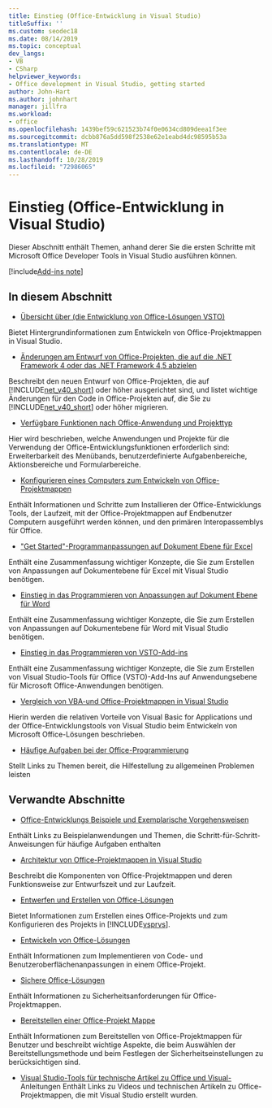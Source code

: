```yaml
---
title: Einstieg (Office-Entwicklung in Visual Studio)
titleSuffix: ''
ms.custom: seodec18
ms.date: 08/14/2019
ms.topic: conceptual
dev_langs:
- VB
- CSharp
helpviewer_keywords:
- Office development in Visual Studio, getting started
author: John-Hart
ms.author: johnhart
manager: jillfra
ms.workload:
- office
ms.openlocfilehash: 1439bef59c621523b74f0e0634cd809deea1f3ee
ms.sourcegitcommit: dcbb876a5dd598f2538e62e1eabd4dc98595b53a
ms.translationtype: MT
ms.contentlocale: de-DE
ms.lasthandoff: 10/28/2019
ms.locfileid: "72986065"
---
```

# <a name="get-started-office-development-in-visual-studio"></a>Einstieg (Office-Entwicklung in Visual Studio)
  Dieser Abschnitt enthält Themen, anhand derer Sie die ersten Schritte mit Microsoft Office Developer Tools in Visual Studio ausführen können.

[!include[Add-ins note](includes/addinsnote.md)]

## <a name="in-this-section"></a>In diesem Abschnitt
- [Übersicht über &#40;die Entwicklung von Office-Lösungen VSTO&#41;](../vsto/office-solutions-development-overview-vsto.md)

 Bietet Hintergrundinformationen zum Entwickeln von Office-Projektmappen in Visual Studio.

- [Änderungen am Entwurf von Office-Projekten, die auf die .NET Framework 4 oder das .NET Framework 4,5 abzielen](../vsto/changes-to-the-design-of-office-projects-that-target-the-dotnet-framework-4-or-the-dotnet-framework-4-5.md)

 Beschreibt den neuen Entwurf von Office-Projekten, die auf [!INCLUDE[net_v40_short](../sharepoint/includes/net-v40-short-md.md)] oder höher ausgerichtet sind, und listet wichtige Änderungen für den Code in Office-Projekten auf, die Sie zu [!INCLUDE[net_v40_short](../sharepoint/includes/net-v40-short-md.md)] oder höher migrieren.

- [Verfügbare Funktionen nach Office-Anwendung und Projekttyp](../vsto/features-available-by-office-application-and-project-type.md)

 Hier wird beschrieben, welche Anwendungen und Projekte für die Verwendung der Office-Entwicklungsfunktionen erforderlich sind: Erweiterbarkeit des Menübands, benutzerdefinierte Aufgabenbereiche, Aktionsbereiche und Formularbereiche.

- [Konfigurieren eines Computers zum Entwickeln von Office-Projektmappen](../vsto/configuring-a-computer-to-develop-office-solutions.md)

 Enthält Informationen und Schritte zum Installieren der Office-Entwicklungs Tools, der Laufzeit, mit der Office-Projektmappen auf Endbenutzer Computern ausgeführt werden können, und den primären Interopassemblys für Office.

- ["Get Started"-Programmanpassungen auf Dokument Ebene für Excel](../vsto/getting-started-programming-document-level-customizations-for-excel.md)

 Enthält eine Zusammenfassung wichtiger Konzepte, die Sie zum Erstellen von Anpassungen auf Dokumentebene für Excel mit Visual Studio benötigen.

- [Einstieg in das Programmieren von Anpassungen auf Dokument Ebene für Word](../vsto/getting-started-programming-document-level-customizations-for-word.md)

 Enthält eine Zusammenfassung wichtiger Konzepte, die Sie zum Erstellen von Anpassungen auf Dokumentebene für Word mit Visual Studio benötigen.

- [Einstieg in das Programmieren von VSTO-Add-ins](../vsto/getting-started-programming-vsto-add-ins.md)

 Enthält eine Zusammenfassung wichtiger Konzepte, die Sie zum Erstellen von Visual Studio-Tools für Office (VSTO)-Add-Ins auf Anwendungsebene für Microsoft Office-Anwendungen benötigen.

- [Vergleich von VBA-und Office-Projektmappen in Visual Studio](../vsto/vba-and-office-solutions-in-visual-studio-compared.md)

 Hierin werden die relativen Vorteile von Visual Basic for Applications und der Office-Entwicklungstools von Visual Studio beim Entwickeln von Microsoft Office-Lösungen beschrieben.

- [Häufige Aufgaben bei der Office-Programmierung](../vsto/common-tasks-in-office-programming.md)

 Stellt Links zu Themen bereit, die Hilfestellung zu allgemeinen Problemen leisten

## <a name="related-sections"></a>Verwandte Abschnitte
- [Office-Entwicklungs Beispiele und Exemplarische Vorgehensweisen](../vsto/office-development-samples-and-walkthroughs.md)

 Enthält Links zu Beispielanwendungen und Themen, die Schritt-für-Schritt-Anweisungen für häufige Aufgaben enthalten

- [Architektur von Office-Projektmappen in Visual Studio](../vsto/architecture-of-office-solutions-in-visual-studio.md)

 Beschreibt die Komponenten von Office-Projektmappen und deren Funktionsweise zur Entwurfszeit und zur Laufzeit.

- [Entwerfen und Erstellen von Office-Lösungen](../vsto/designing-and-creating-office-solutions.md)

 Bietet Informationen zum Erstellen eines Office-Projekts und zum Konfigurieren des Projekts in [!INCLUDE[vsprvs](../sharepoint/includes/vsprvs-md.md)].

- [Entwickeln von Office-Lösungen](../vsto/developing-office-solutions.md)

 Enthält Informationen zum Implementieren von Code- und Benutzeroberflächenanpassungen in einem Office-Projekt.

- [Sichere Office-Lösungen](../vsto/securing-office-solutions.md)

 Enthält Informationen zu Sicherheitsanforderungen für Office-Projektmappen.

- [Bereitstellen einer Office-Projekt Mappe](../vsto/deploying-an-office-solution.md)

 Enthält Informationen zum Bereitstellen von Office-Projektmappen für Benutzer und beschreibt wichtige Aspekte, die beim Auswählen der Bereitstellungsmethode und beim Festlegen der Sicherheitseinstellungen zu berücksichtigen sind.

- [Visual Studio-Tools für technische Artikel zu Office und Visual-](/previous-versions/office/developer/office-2007/bb871648(v=office.12)) Anleitungen Enthält Links zu Videos und technischen Artikeln zu Office-Projektmappen, die mit Visual Studio erstellt wurden.
